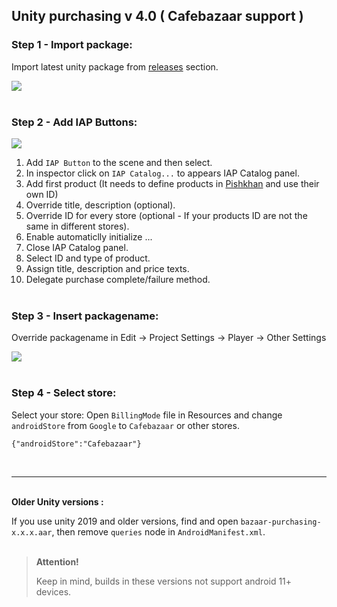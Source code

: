 ## Unity purchasing v 4.0 ( Cafebazaar support )



### Step 1 - Import package:
Import latest unity package from [releases](https://github.com/manjav/unitypurchasing-cafebazaar/releases) section.


<img src="https://github.com/manjav/unitypurchasing-cafebazaar/blob/master/images/Unity-package.png?raw=true"/><br/><br/>

### Step 2 - Add IAP Buttons:
 
<img src="https://github.com/manjav/unitypurchasing-cafebazaar/blob/master/images/Add-IAPButton.webp?raw=true"/>

1. Add `IAP Button` to the scene and then select.
2. In inspector click on `IAP Catalog...` to appears IAP Catalog panel.
3. Add first product (It needs to define products in [Pishkhan](https://pishkhan.cafebazaar.ir) and use their own ID)
4. Override title, description (optional).
5. Override ID for every store (optional - If your products ID are not the same in different stores).
6. Enable automaticlly initialize ...
7. Close IAP Catalog panel.
8. Select ID and type of product.
9. Assign title, description and price texts.
10. Delegate purchase complete/failure method.
<br/><br/>

### Step 3 - Insert packagename:
Override packagename in Edit -> Project Settings -> Player -> Other Settings

<img src="https://github.com/manjav/unitypurchasing-cafebazaar/blob/master/images/Override-packagename.png?raw=true"/><br/><br/>

### Step 4 - Select store:
Select your store: Open `BillingMode` file in Resources and change `androidStore` from `Google` to `Cafebazaar` or other stores.
```
{"androidStore":"Cafebazaar"}
```
<br/>

***

<br/>
<b>Older Unity versions :</b>

If you  use unity 2019 and older versions, find and open `bazaar-purchasing-x.x.x.aar`, then remove `queries` node in `AndroidManifest.xml`.
<br/><br/>
><b>Attention!</b>
>
> Keep in mind, builds in these versions not support android 11+ devices.